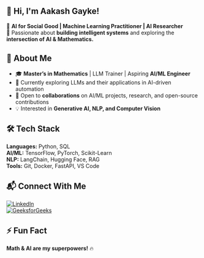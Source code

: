 
## 👋 Hi, I'm Aakash Gayke!  
🚀 **AI for Social Good | Machine Learning Practitioner | AI Researcher**  
🔬 Passionate about **building intelligent systems** and exploring the **intersection of AI & Mathematics.**  

## 🔎 About Me  
- 🎓 **Master’s in Mathematics** | LLM Trainer | Aspiring **AI/ML Engineer**  
- 🧠 Currently exploring LLMs and their applications in AI-driven automation  
- 🤝 Open to **collaborations** on AI/ML projects, research, and open-source contributions  
- 💡 Interested in **Generative AI, NLP, and Computer Vision**  

## 🛠️ Tech Stack  
**Languages:** Python, SQL  
**AI/ML:** TensorFlow, PyTorch, Scikit-Learn  
**NLP:** LangChain, Hugging Face, RAG  
**Tools:** Git, Docker, FastAPI, VS Code  

## 📬 Connect With Me  
[![LinkedIn](https://img.shields.io/badge/LinkedIn-%230077B5.svg?style=flat&logo=linkedin&logoColor=white)](https://www.linkedin.com/in/aakashgayke109)  
[![GeeksforGeeks](https://img.shields.io/badge/GeeksforGeeks-%2300C853.svg?style=flat&logo=GeeksforGeeks&logoColor=white)](https://www.geeksforgeeks.org/user/aakashgayke109)  

## ⚡ Fun Fact  
**Math & AI are my superpowers!** 🔥 
<!---
Aakash109-hub/Aakash109-hub is a ✨ special ✨ repository because its `README.md` (this file) appears on your GitHub profile.
You can click the Preview link to take a look at your changes.
--->
